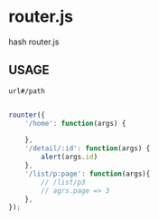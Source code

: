 # router.js
hash router.js


## USAGE
```
url#/path
```
```javascript

rounter({
    '/home': function(args) {
        
    },
    '/detail/:id': function(args) {
        alert(args.id)
    },
    '/list/p:page': function(args){
        // /list/p3
        // agrs.page => 3
    },
});

```
